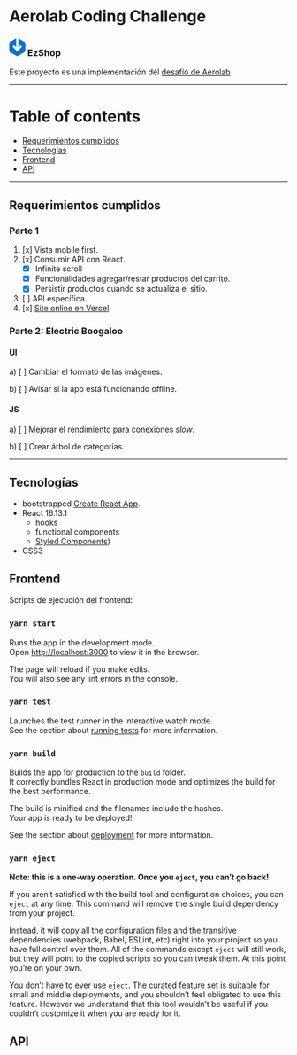 # Aerolab Coding Challenge

### ![EzShop](https://raw.githubusercontent.com/Martinnqn/Aerolab-challenge/master/src/assets/Combined%20Shape%202.png "EzShop") EzShop

Este proyecto es una implementación del [desafío de Aerolab](https://github.com/Aerolab/challenge)

---

# Table of contents

- [Requerimientos cumplidos](#requerimientos-cumplidos)
- [Tecnologías](#tecnologias)
- [Frontend](#frontend)
- [API](#API)

---

## Requerimientos cumplidos

### Parte 1

1. [x] Vista mobile first.
2. [x] Consumir API con React.
   - [x] Infinite scroll
   - [x] Funcionalidades agregar/restar productos del carrito.
   - [x] Persistir productos cuando se actualiza el sitio.
3. [ ] API específica.
4. [x] [Site online en Vercel](https://aerolab-challenge.martinnqn.vercel.app/)

### Parte 2: Electric Boogaloo

#### UI

a) [ ] Cambiar el formato de las imágenes.

b) [ ] Avisar si la app está funcionando offline.

#### JS

a) [ ] Mejorar el rendimiento para conexiones _slow_.

b) [ ] Crear árbol de categorías.

---

## Tecnologías

- bootstrapped [Create React App](https://github.com/facebook/create-react-app).
- React 16.13.1
  - hooks
  - functional components
  - [Styled Components](https://styled-components.com/))
- CSS3

## Frontend

Scripts de ejecución del frontend:

### `yarn start`

Runs the app in the development mode.<br />
Open [http://localhost:3000](http://localhost:3000) to view it in the browser.

The page will reload if you make edits.<br />
You will also see any lint errors in the console.

### `yarn test`

Launches the test runner in the interactive watch mode.<br />
See the section about [running tests](https://facebook.github.io/create-react-app/docs/running-tests) for more information.

### `yarn build`

Builds the app for production to the `build` folder.<br />
It correctly bundles React in production mode and optimizes the build for the best performance.

The build is minified and the filenames include the hashes.<br />
Your app is ready to be deployed!

See the section about [deployment](https://facebook.github.io/create-react-app/docs/deployment) for more information.

### `yarn eject`

**Note: this is a one-way operation. Once you `eject`, you can’t go back!**

If you aren’t satisfied with the build tool and configuration choices, you can `eject` at any time. This command will remove the single build dependency from your project.

Instead, it will copy all the configuration files and the transitive dependencies (webpack, Babel, ESLint, etc) right into your project so you have full control over them. All of the commands except `eject` will still work, but they will point to the copied scripts so you can tweak them. At this point you’re on your own.

You don’t have to ever use `eject`. The curated feature set is suitable for small and middle deployments, and you shouldn’t feel obligated to use this feature. However we understand that this tool wouldn’t be useful if you couldn’t customize it when you are ready for it.

## API
